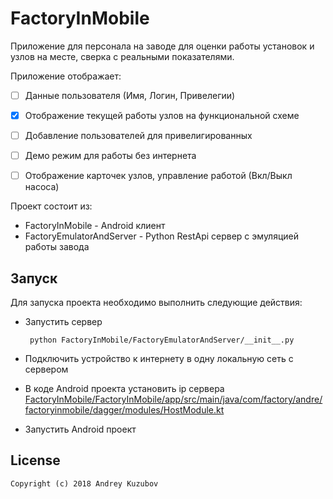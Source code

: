 # FactoryInMobile


Приложение для персонала на заводе для оценки работы установок и узлов на месте, сверка с реальными показателями. 

Приложение отображает: 
 *  [ ] Данные пользователя (Имя, Логин, Привелегии)  
 *  [X] Отображение текущей работы узлов на функциональной схеме
 *  [ ] Добавление пользователей для привелигированных 
 *  [ ] Демо режим для работы без интернета 
 *  [ ] Отображение карточек узлов, управление работой (Вкл/Выкл насоса)
 
  
Проект состоит из: 
 * FactoryInMobile - Android клиент
 * FactoryEmulatorAndServer - Python RestApi сервер с эмуляцией работы завода
 
 ## Запуск 
 Для запуска проекта необходимо выполнить следующие действия:
   * Запустить сервер 
          
          python FactoryInMobile/FactoryEmulatorAndServer/__init__.py
          
   * Подключить устройство к интернету в одну локальную сеть с сервером 
   * В коде Android проекта установить ip сервера [FactoryInMobile/FactoryInMobile/app/src/main/java/com/factory/andre/factoryinmobile/dagger/modules/HostModule.kt](https://github.com/AndreKuzubov/FactoryInMobile/blob/master/FactoryInMobile/app/src/main/java/com/factory/andre/factoryinmobile/dagger/modules/HostModule.kt)
   * Запустить Android проект
         
         
          
   
 
 ## License
```
Copyright (c) 2018 Andrey Kuzubov
```
